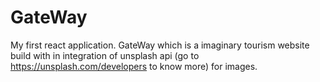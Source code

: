 # GateWay

My first react application. GateWay which is a imaginary tourism website
build with in integration of unsplash api (go to https://unsplash.com/developers to know more) for images.
